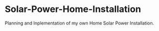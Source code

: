 # Solar-Power-Home-Installation
Planning and Inplementation of my own Home Solar Power Installation.
